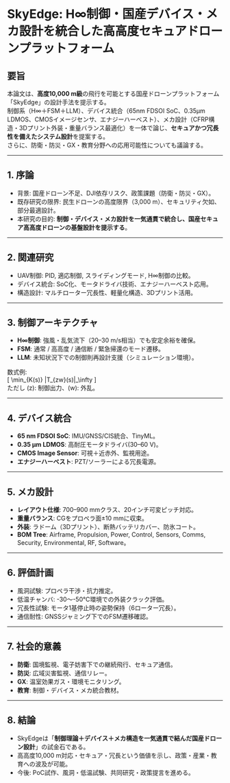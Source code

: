 # SkyEdge: H∞制御・国産デバイス・メカ設計を統合した高高度セキュアドローンプラットフォーム

## 要旨
本論文は、**高度10,000 m級**の飛行を可能とする国産ドローンプラットフォーム「SkyEdge」の設計手法を提示する。  
制御系（H∞＋FSM＋LLM）、デバイス統合（65nm FDSOI SoC、0.35µm LDMOS、CMOSイメージセンサ、エナジーハーベスト）、メカ設計（CFRP構造・3Dプリント外装・重量バランス最適化）を一体で論じ、**セキュアかつ冗長性を備えたシステム設計**を提案する。  
さらに、防衛・防災・GX・教育分野への応用可能性についても議論する。

---

## 1. 序論
- 背景: 国産ドローン不足、DJI依存リスク、政策課題（防衛・防災・GX）。  
- 既存研究の限界: 民生ドローンの高度限界（3,000 m）、セキュリティ欠如、部分最適設計。  
- 本研究の目的: **制御・デバイス・メカ設計を一気通貫で統合し、国産セキュア高高度ドローンの基盤設計を提示する**。

---

## 2. 関連研究
- UAV制御: PID, 適応制御, スライディングモード, H∞制御の比較。  
- デバイス統合: SoC化、モータドライバ技術、エナジーハーベスト応用。  
- 構造設計: マルチローター冗長性、軽量化構造、3Dプリント活用。

---

## 3. 制御アーキテクチャ
- **H∞制御**: 強風・乱気流下（20–30 m/s相当）でも安定余裕を確保。  
- **FSM**: 通常 / 高高度 / 通信断 / 緊急帰還のモード遷移。  
- **LLM**: 未知状況下での制御則再設計支援（シミュレーション環境）。  

数式例:  
\[
\min_{K(s)} \|T_{zw}(s)\|_\infty
\]  
ただし \(z\): 制御出力、\(w\): 外乱。

---

## 4. デバイス統合
- **65 nm FDSOI SoC**: IMU/GNSS/CIS統合、TinyML。  
- **0.35 µm LDMOS**: 高耐圧モータドライバ(30–60 V)。  
- **CMOS Image Sensor**: 可視＋近赤外、監視用途。  
- **エナジーハーベスト**: PZT/ソーラーによる冗長電源。

---

## 5. メカ設計
- **レイアウト仕様**: 700–900 mmクラス、20インチ可変ピッチ対応。  
- **重量バランス**: CGをプロペラ面±10 mmに収束。  
- **外装**: ラドーム（3Dプリント）、断熱バッテリカバー、防氷コート。  
- **BOM Tree**: Airframe, Propulsion, Power, Control, Sensors, Comms, Security, Environmental, RF, Software。  

---

## 6. 評価計画
- 風洞試験: プロペラ干渉・抗力推定。  
- 低温チャンバ: -30〜-50℃環境での外装クラック評価。  
- 冗長性試験: モータ1基停止時の姿勢保持（6ローター冗長）。  
- 通信耐性: GNSSジャミング下でのFSM遷移確認。

---

## 7. 社会的意義
- **防衛**: 国境監視、電子妨害下での継続飛行、セキュア通信。  
- **防災**: 広域災害監視、通信リレー。  
- **GX**: 温室効果ガス・環境モニタリング。  
- **教育**: 制御・デバイス・メカ統合教材。

---

## 8. 結論
- SkyEdgeは「**制御理論＋デバイス＋メカ構造を一気通貫で結んだ国産ドローン設計**」の試金石である。  
- 高高度10,000 m対応・セキュア・冗長という価値を示し、政策・産業・教育への波及が可能。  
- 今後: PoC試作、風洞・低温試験、共同研究・政策提言を進める。
